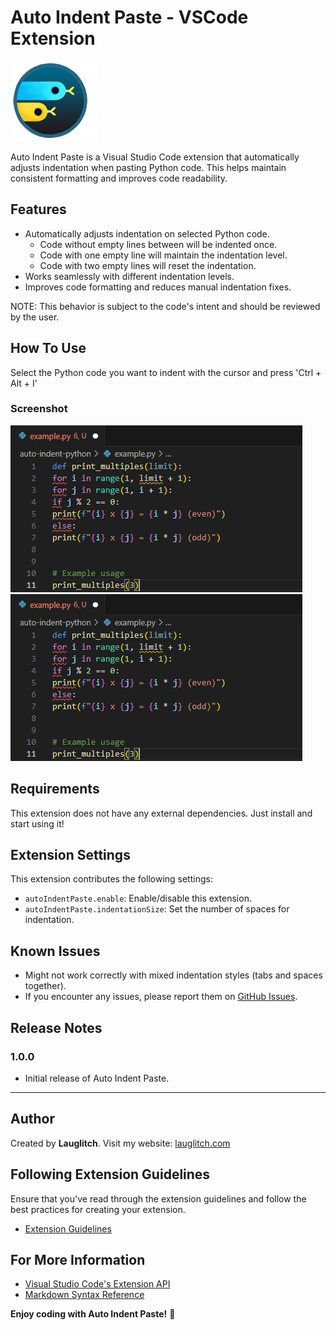 # Auto Indent Paste - VSCode Extension

![Code without Auto Indent Paste](images/icon.png)

Auto Indent Paste is a Visual Studio Code extension that automatically adjusts indentation when pasting Python code. This helps maintain consistent formatting and improves code readability.

## Features

- Automatically adjusts indentation on selected Python code.
    * Code without empty lines between will be indented once.
    * Code with one empty line will maintain the indentation level.
    * Code with two empty lines will reset the indentation.
- Works seamlessly with different indentation levels.
- Improves code formatting and reduces manual indentation fixes.

NOTE: This behavior is subject to the code's intent and should be reviewed by the user.

## How To Use

Select the Python code you want to indent with the cursor and press 'Ctrl + Alt + I'

### Screenshot

![Code without Auto Indent Paste](images/example1.PNG)
![Code with Indent Paste](images/example1.PNG)

## Requirements

This extension does not have any external dependencies. Just install and start using it!

## Extension Settings

This extension contributes the following settings:

- `autoIndentPaste.enable`: Enable/disable this extension.
- `autoIndentPaste.indentationSize`: Set the number of spaces for indentation.

## Known Issues

- Might not work correctly with mixed indentation styles (tabs and spaces together).
- If you encounter any issues, please report them on [GitHub Issues](https://github.com/lauglitch/VSCode-Extensions/issues).

## Release Notes

### 1.0.0

- Initial release of Auto Indent Paste.

---

## Author

Created by **Lauglitch**. Visit my website: [lauglitch.com](https://lauglitch.com)

## Following Extension Guidelines

Ensure that you've read through the extension guidelines and follow the best practices for creating your extension.

- [Extension Guidelines](https://code.visualstudio.com/api/references/extension-guidelines)

## For More Information

- [Visual Studio Code's Extension API](https://code.visualstudio.com/api)
- [Markdown Syntax Reference](https://help.github.com/articles/markdown-basics/)

**Enjoy coding with Auto Indent Paste!** 🚀
